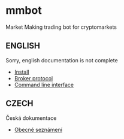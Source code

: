 # mmbot
Market Making trading bot for cryptomarkets

## ENGLISH

Sorry, english documentation is not complete

* [Install](doc/install.md)
* [Broker protocol](doc/broker_protocol.md)
* [Command line interface](doc/cli.md)

## CZECH

Česká dokumentace
* [Obecné seznámení](doc/cs.md)
